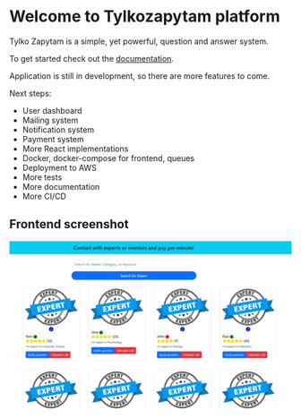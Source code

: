 # Welcome to Tylkozapytam platform
 
Tylko Zapytam is a simple, yet powerful, question and answer system. 

To get started check out the [documentation](docs/README.md).

Application is still in development, so there are more features to come.

Next steps:
- User dashboard
- Mailing system
- Notification system
- Payment system
- More React implementations
- Docker, docker-compose for frontend, queues
- Deployment to AWS
- More tests
- More documentation
- More CI/CD

## Frontend screenshot
![TylkoZapytam](backend/media/frontend.png)